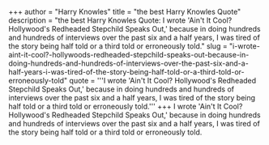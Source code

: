 +++
author = "Harry Knowles"
title = "the best Harry Knowles Quote"
description = "the best Harry Knowles Quote: I wrote 'Ain't It Cool? Hollywood's Redheaded Stepchild Speaks Out,' because in doing hundreds and hundreds of interviews over the past six and a half years, I was tired of the story being half told or a third told or erroneously told."
slug = "i-wrote-aint-it-cool?-hollywoods-redheaded-stepchild-speaks-out-because-in-doing-hundreds-and-hundreds-of-interviews-over-the-past-six-and-a-half-years-i-was-tired-of-the-story-being-half-told-or-a-third-told-or-erroneously-told"
quote = '''I wrote 'Ain't It Cool? Hollywood's Redheaded Stepchild Speaks Out,' because in doing hundreds and hundreds of interviews over the past six and a half years, I was tired of the story being half told or a third told or erroneously told.'''
+++
I wrote 'Ain't It Cool? Hollywood's Redheaded Stepchild Speaks Out,' because in doing hundreds and hundreds of interviews over the past six and a half years, I was tired of the story being half told or a third told or erroneously told.
